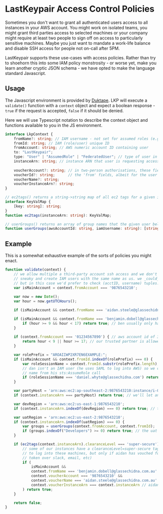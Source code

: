 # LastKeypair Access Control Policies

Sometimes you don't want to grant all authenticated users access to all instances 
in your AWS account. You might work on isolated teams, you might grant third 
parties access to selected machines or your company might require at least two 
people to sign off on access to particularly sensitive machines. Maybe you just 
want to mandate a work-life balance and disable SSH access for people not 
on-call after 5PM.

LastKeypair supports these use-cases with access policies. Rather than try to 
shoehorn this into some IAM policy monstrosity - or worse yet, make you learn
another cryptic JSON schema - we have opted to make the language standard
Javascript.

## Usage

The Javascript environment is provided by [Duktape](http://duktape.org/). LKP
will execute a `validate()` function with a `context` object and expect a boolean
response - `true` if the request is accepted, `false` if it should be denied.

Here we will use Typescript notation to describe the context object and functions
available to you in the JS environment.

```typescript
interface LkpContext {
    fromName?: string; // IAM username - not set for assumed roles (e.g. SAML users)
    fromId: string; // IAM (role/user) unique ID 
    fromAccount: string; // AWS numeric account ID containing user
    to: "LastKeypair";
    type: "User" | "AssumedRole" | "FederatedUser"; // type of user in 'from' fields
    instanceArn: string; // instance ARN that user is requesting access to
    
    voucherAccount?: string; // in two-person authorisations, these fields mirror 
    voucherId?: string;      // the 'from' fields, albeit for the user doing the "vouching" 
    voucherName?: string;
    voucherInstanceArn?: string;
}

// ec2tags() returns a string->string map of all ec2 tags for a given instance ARN
interface KeyValMap {
    [key: string]: string;
}
function ec2tags(instanceArn: string): KeyValMap;

// userGroups() returns an array of group names that the given user belongs to
function userGroups(awsAccountId: string, iamUsername: string): [string];
```

## Example

This is a somewhat exhaustive example of the sorts of policies you might enact.

```javascript
function validate(context) {
    // we allow multiple a third-party account ssh access and we don't want them to be
    // sneaky and create IAM users with the same name as us. we _could_ use IAM unique IDs
    // but in this case we'd prefer to check (acctID, username) tuples.
    var isMainAccount = context.fromAccount === '9876543210';
    
    var now = new Date();
    var hour = now.getUTCHours();

    if (isMainAccount && context.fromName === 'aidan.steele@glassechidna.com.au') return true; // aidan is all powerful

    if (isMainAccount && context.fromName === 'benjamin.dobell@glassechidna.com.au') {
        if (hour >= 9 && hour < 17) return true; // ben usually only has access during work hours
    }
    
    if (context.fromAccount === '01234567890') { // aws account id of 3rd-party support provider
        return hour < 9 || hour >= 17; // our trusted partner is allowed in outside of work hours
    }

    var rolePrefix = "AROAIIWP2XR7EN6EXAMPLE:";
    if (isMainAccount && context.fromId.indexOf(rolePrefix) === 0) {
        var roleSessionName = context.fromId.substr(rolePrefix.length);
        // dan isn't an IAM user (he uses SAML to log into AWS) so we check the role session
        // name from his sts:AssumeRole call
        if (roleSessionName === 'daniel.whyte@glassechidna.com') return true;
    }

    var partyHost = 'arn:aws:ec2:ap-southeast-2:9876543210:instance/i-0123abcd';
    if (context.instanceArn === partyHost) return true; // we'll let anyone on our party box

    var devRegion = 'arn:aws:ec2:us-east-1:9876543210';
    if (context.instanceArn.indexOf(devRegion) === 0) return true; // the dev region is a free-for-all

    var uatRegion = 'arn:aws:ec2:us-east-2:9876543210';
    if (context.instanceArn.indexOf(uatRegion) === 0) {
        var groups = userGroups(context.fromAccount, context.fromId);
        if (groups.indexOf("Developers") >= 0) return true; // the uat region is only open to devs
    }

    if (ec2tags(context.instanceArn).clearanceLevel === 'super-secure') {
        // some of our instances have a clearanceLevel=super-secure tag on them. only ben is allowed
        // to log into these machines, but only if aidan has vouched for him (sent him an approval
        // token over slack, email, etc)
        if (
            isMainAccount &&
            context.fromName === 'benjamin.dobell@glassechidna.com.au' &&
            context.voucherAccount === '9876543210' &&
            context.voucherName === 'aidan.steele@glassechidna.com.au' &&
            context.voucherInstanceArn === context.instanceArn // aidan only vouched for _this_ machine, not all super-secure machines!
        ) return true;
    }

    return false;
}
```
